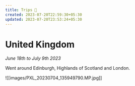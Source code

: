 ```yaml
---
title: Trips 🛫
created: 2023-07-20T22:59:30+05:30
updated: 2023-07-20T23:53:24+05:30
---
```


# United Kingdom 
_June 18th to July 9th 2023_

Went around Edinburgh, Highlands of Scotland and London.

![[images/PXL_20230704_135949790.MP.jpg]]

